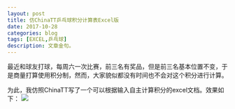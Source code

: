 ```yaml
---
layout: post
title: 仿ChinaTT乒乓球积分计算表Excel版
date: 2017-10-28
categories: blog
tags: [EXCEL,乒乓球]
description: 文章金句。
---
```


最近和球友打球，每周六一次比赛，前三名有奖品，但是前三名基本位置不变，于是商量打算使用积分制，然而，大家貌似都没有时间也不会对这个积分进行计算。

为此，我仿照ChinaTT写了一个可以根据输入自主计算积分的excel文档。效果如下：
![](https://github.com/SKYESCAPE/SKYESCAPE.GITHUB.IO/article_image/TIM图片20171022213601.jpg)












